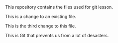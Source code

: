 This repository contains the files used for git lesson.

This is a change to an existing file.

This is the third change to this file.

This is Git that prevents us from a lot of desasters.
